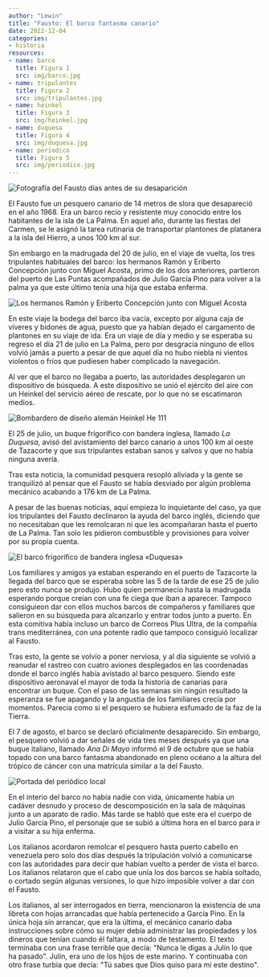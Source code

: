 ```yaml
---
author: "Lewin"
title: "Fausto: El barco fantasma canario"
date: 2022-12-04
categories:
- historia
resources:
- name: barco
  title: Figura 1
  src: img/barco.jpg
- name: tripulantes
  title: Figura 2
  src: img/tripulantes.jpg
- name: heinkel
  title: Figura 3
  src: img/heinkel.jpg
- name: duquesa
  title: Figura 4
  src: img/duquesa.jpg
- name: periodico
  title: Figura 5
  src: img/periodico.jpg
---
```


![Fotografía del Fausto días antes de su desaparición](barco)

El Fausto fue un pesquero canario de 14 metros de slora que desapareció en el año 1968. Era un barco recio y resistente muy conocido entre los habitantes de la isla de La Palma. En aquel año, durante las fiestas del Carmen, se le asignó la tarea rutinaria de transportar plantones de platanera a la isla del Hierro, a unos 100 km al sur.

Sin embargo en la madrugada del 20 de julio, en el viaje de vuelta, los tres tripulantes habituales del barco: los hermanos Ramón y Eriberto Concepción junto con Miguel Acosta, primo de los dos anteriores, partieron del puerto de Las Puntas acompañados de Julio García Pino para volver a la palma ya que este último tenía una hija que estaba enferma.

![Los hermanos Ramón y Eriberto Concepción junto con Miguel Acosta](tripulantes)

En este viaje la bodega del barco iba vacía, excepto por alguna caja de víveres y bidones de agua, puesto que ya habían dejado el cargamento de plantones en su viaje de ida. Era un viaje de día y medio y se esperaba su regreso el día 21 de julio en La Palma, pero por desgracia ninguno de ellos volvió jamás a puerto a pesar de que aquel día no hubo niebla ni vientos violentos o fríos que pudiesen haber complicado la navegación.

Al ver que el barco no llegaba a puerto, las autoridades desplegaron un dispositivo de búsqueda. A este dispositivo se unió el ejército del aire con un Heinkel del servicio aéreo de rescate, por lo que no se escatimaron medios.

![Bombardero de diseño alemán Heinkel He 111](heinkel)

El 25 de julio, un buque frigorífico con bandera inglesa, llamado *La Duquesa*, avisó del avistamiento del barco canario a unos 100 km al oeste de Tazacorte y que sus tripulantes estaban sanos y salvos  y que no había ninguna avería.

Tras esta noticia, la comunidad pesquera resopló aliviada y la gente se tranquilizó al pensar que el Fausto se había desviado por algún problema mecánico acabando a 176 km de La Palma.

A pesar de las buenas noticias, aquí empieza lo inquietante del caso, ya que los tripulantes del Fausto declinaron la ayuda del barco inglés, diciendo que no necesitaban que les remolcaran ni que les acompañaran hasta el puerto de La Palma. Tan solo les pidieron combustible y provisiones para volver por su propia cuenta.

![El barco frigorífico de bandera inglesa «Duquesa»](duquesa)

Los familiares y amigos ya estaban esperando en el puerto de Tazacorte la llegada del barco que se esperaba sobre las 5 de la tarde de ese 25 de julio pero esto nunca se produjo. Hubo quien permanecío hasta la madrugada esperando porque creían con una fe ciega que iban a aparecer. Tampoco consiguieon dar con ellos muchos barcos de compañeros y familiares que salieron en su búsqueda para alcanzarlo y entrar todos junto a puerto. En esta comitiva había incluso un barco de Correos Plus Ultra, de la compañía trans mediterránea, con una potente radio que tampoco consiguió localizar al Fausto.

Tras esto, la gente se volvío a poner nerviosa, y al día siguiente se volvió a reanudar el rastreo con cuatro aviones desplegados en las coordenadas donde el barco inglés había avistado al barco pesquero. Siendo este dispositivo aeronaval el mayor de toda la historia de canarias para encontrar un buque. Con el paso de las semanas sin ningún resultado la esperanza se fue apagando y la angustia de los familiares crecía por momentos. Parecía como si el pesquero se hubiera esfumado de la faz de la Tierra.

El 7 de agosto, el barco se declaró oficialmente desaparecido. Sin embargo, el pesquero volvió a dar señales de vida tres meses después ya que una buque italiano, llamado *Ana Di Mayo* informó el 9 de octubre que se había topado con una barco fantasma abandonado en pleno océano a la altura del trópico de cáncer con una matrícula similar a la del Fausto.

![Portada del periódico local](periodico)

En el interio del barco no había nadie con vida, únicamente habia un cadáver desnudo y proceso de descomposición en la sala de máquinas junto a un aparato de radio. Más tarde se habló que este era el cuerpo de Julio García Pino, el personaje que se subió a última hora en el barco para ir a visitar a su hija enferma.

Los italianos acordaron remolcar el pesquero hasta puerto cabello en venezuela pero solo dos días después la tripulación volvió a comunicarse con las autoridades para decir que habían vuelto a perder de vista el barco. Los italianos relataron que el cabo que unía los dos barcos se había soltado, o cortado según algunas versiones, lo que hizo imposible volver a dar con el Fausto.

Los italianos, al ser interrogados en tierra, mencionaron la existencia de una libreta con hojas arrancadas que había pertenecido a García Pino. En la única hoja sin arrancar, que era la última, el mecánico canario daba instrucciones sobre cómo su mujer debía administrar las propiedades y los dineros que tenían cuando él faltara, a modo de testamento. El texto terminaba con una frase terrible que decía: "Nunca le digas a Julín lo que ha pasado". Julín, era uno de los hijos de este marino. Y continuaba con otro frase turbia que decía: "Tú sabes que Dios quiso para mí este destino".